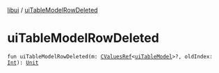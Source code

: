 [libui](index.md) / [uiTableModelRowDeleted](./ui-table-model-row-deleted.md)

# uiTableModelRowDeleted

`fun uiTableModelRowDeleted(m: `[`CValuesRef`](../kotlinx.cinterop/-c-values-ref/index.md)`<`[`uiTableModel`](ui-table-model.md)`>?, oldIndex: `[`Int`](https://kotlinlang.org/api/latest/jvm/stdlib/kotlin/-int/index.html)`): `[`Unit`](https://kotlinlang.org/api/latest/jvm/stdlib/kotlin/-unit/index.html)